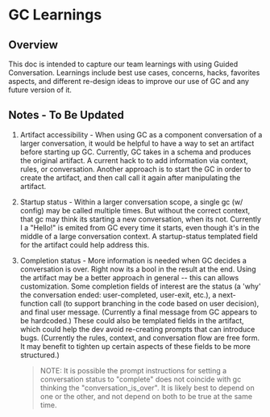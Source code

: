 # GC Learnings

## Overview

This doc is intended to capture our team learnings with using Guided Conversation. Learnings include best use cases, concerns, hacks, favorites aspects, and different re-design ideas to improve our use of GC and any future version of it.

## Notes - To Be Updated

1. Artifact accessibility - When using GC as a component conversation of a larger conversation, it would be helpful to have a way to set an artifact before starting up GC. Currently, GC takes in a schema and produces the original artifact. A current hack to to add information via context, rules, or conversation. Another approach is to start the GC in order to create the artifact, and then call call it again after manipulating the artifact.

2. Startup status - Within a larger conversation scope, a single gc (w/ config) may be called multiple times. But without the correct context, that gc may think its starting a new conversation, when its not. Currently I a "Hello!" is emited from GC every time it starts, even though it's in the middle of a large conversation context. A startup-status templated field for the artifact could help address this.

3. Completion status - More information is needed when GC decides a conversation is over. Right now its a bool in the result at the end. Using the artifact may be a better approach in general -- this can allows customization. Some completion fields of interest are the status (a 'why' the conversation ended: user-completed, user-exit, etc.), a next-function call (to support branching in the code based on user decision), and final user message. (Currently a final message from GC appears to be hardcoded.) These could also be templated fields in the artifact, which could help the dev avoid re-creating prompts that can introduce bugs. (Currently the rules, context, and conversation flow are free form. It may benefit to tighten up certain aspects of these fields to be more structured.)
   > NOTE: It is possible the prompt instructions for setting a conversation status to "complete" does not coincide with gc thinking the "conversation_is_over". It is likely best to depend on one or the other, and not depend on both to be true at the same time.
